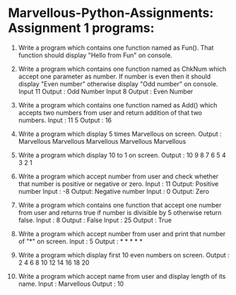 # Marvellous-Python-Assignments: Assignment 1 programs: 

1. Write a program which contains one function named as Fun(). That function should display
"Hello from Fun" on console.

2. Write a program which contains one function named
as ChkNum which accept one
parameter as number. If number is even then it should display "Even number" otherwise display "Odd number" on console.
Input 11                   Output : Odd Number
Input 8                    Output : Even Number

3. Write a program which contains one function named as Add() which accepts two numbers from user and return addition of that two numbers.
Input : 11  5                      Output : 16

4. Write a program which display 5 times Marvellous on screen.
Output :
Marvellous
Marvellous
Marvellous
Marvellous
Marvellous

5. Write a program which display 10 to 1 on screen.
Output : 10 9 8 7 6 5 4 3 2 1

6. Write a program which accept number from user and check whether that number is positive or negative or zero.
Input : 11                  Output: Positive number 
Input : -8                  Output: Negative number
Input : 0                   Output: Zero

7. Write a program which contains one function that accept one number from user and returns true if number is divisible by 5 otherwise return false.
Input : 8                   Output : False
Input : 25                  Output : True

8. Write a program which accept number from user and print that number of "*" on screen.
Input : 5            Output : * * * * *

9. Write a program which display first 10 even numbers on screen.
Output : 2 4 6 8 10 12 14 16 18 20

10. Write a program which accept name from user and display length of its name.
Input : Marvellous Output : 10
